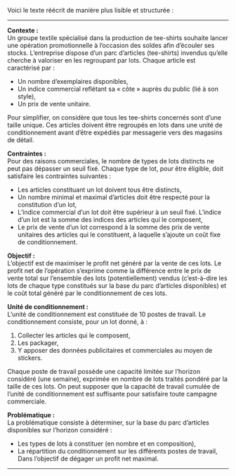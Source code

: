 Voici le texte réécrit de manière plus lisible et structurée :

---

**Contexte :**  
Un groupe textile spécialisé dans la production de tee-shirts souhaite lancer une opération promotionnelle à l’occasion des soldes afin d’écouler ses stocks. L’entreprise dispose d’un parc d’articles (tee-shirts) invendus qu’elle cherche à valoriser en les regroupant par lots. Chaque article est caractérisé par :  
- Un nombre d’exemplaires disponibles,  
- Un indice commercial reflétant sa « côte » auprès du public (lié à son style),  
- Un prix de vente unitaire.  

Pour simplifier, on considère que tous les tee-shirts concernés sont d’une taille unique. Ces articles doivent être regroupés en lots dans une unité de conditionnement avant d’être expédiés par messagerie vers des magasins de détail.  

**Contraintes :**  
Pour des raisons commerciales, le nombre de types de lots distincts ne peut pas dépasser un seuil fixé. Chaque type de lot, pour être éligible, doit satisfaire les contraintes suivantes :  
- Les articles constituant un lot doivent tous être distincts,  
- Un nombre minimal et maximal d’articles doit être respecté pour la constitution d’un lot,  
- L’indice commercial d’un lot doit être supérieur à un seuil fixé. L’indice d’un lot est la somme des indices des articles qui le composent,  
- Le prix de vente d’un lot correspond à la somme des prix de vente unitaires des articles qui le constituent, à laquelle s’ajoute un coût fixe de conditionnement.  

**Objectif :**  
L’objectif est de maximiser le profit net généré par la vente de ces lots. Le profit net de l’opération s’exprime comme la différence entre le prix de vente total sur l’ensemble des lots (potentiellement) vendus (c’est-à-dire les lots de chaque type constitués sur la base du parc d’articles disponibles) et le coût total généré par le conditionnement de ces lots.  

**Unité de conditionnement :**  
L’unité de conditionnement est constituée de 10 postes de travail. Le conditionnement consiste, pour un lot donné, à :  
1. Collecter les articles qui le composent,  
2. Les packager,  
3. Y apposer des données publicitaires et commerciales au moyen de stickers.  

Chaque poste de travail possède une capacité limitée sur l’horizon considéré (une semaine), exprimée en nombre de lots traités pondéré par la taille de ces lots. On peut supposer que la capacité de travail cumulée de l’unité de conditionnement est suffisante pour satisfaire toute campagne commerciale.  

**Problématique :**  
La problématique consiste à déterminer, sur la base du parc d’articles disponibles sur l’horizon considéré :  
- Les types de lots à constituer (en nombre et en composition),  
- La répartition du conditionnement sur les différents postes de travail,  
Dans l’objectif de dégager un profit net maximal.  

---
